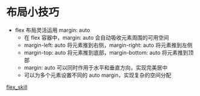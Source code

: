 # 布局小技巧

- flex 布局灵活运用 margin: auto
  - 在 flex 容器中，margin: auto 会自动吸收元素周围的可用空间
  - margin-left: auto 将元素推到右侧，margin-right: auto 将元素推到左侧
  - margin-top: auto 将元素推到底部，margin-bottom: auto 将元素推到顶部
  - margin: auto 可以同时作用于水平和垂直方向，实现完美居中
  - 可以为多个元素设置不同的 auto margin，实现复杂的空间分配

[flex_skill](../../code/skill_example/flex_skill.html)
